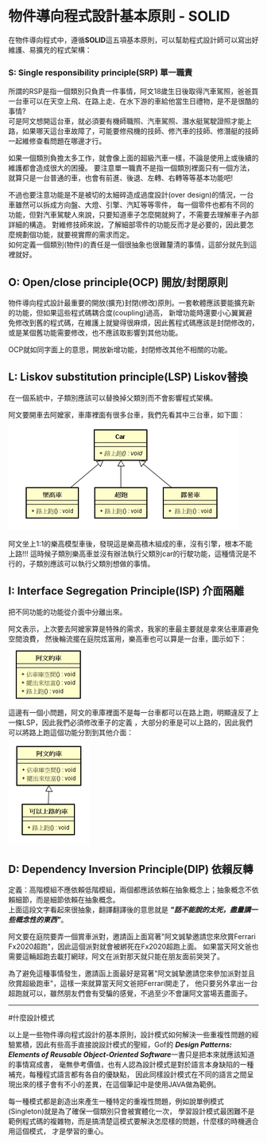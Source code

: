# 物件導向程式設計基本原則 - SOLID

在物件導向程式中，遵循**SOLID**這五項基本原則，可以幫助程式設計師可以寫出好維護、易擴充的程式架構：
  
### S: Single responsibility principle(SRP) 單一職責  
所謂的RSP是指一個類別只負責一件事情，阿文18歲生日後取得汽車駕照，爸爸買一台車可以在天空上飛、在路上走、在水下游的車給他當生日禮物，是不是很酷的事情?  
可是阿文想開這台車，就必須要有機師職照、汽車駕照、潛水艇駕駛證照才能上路，如果哪天這台車故障了，可能要修飛機的技師、修汽車的技師、修潛艇的技師一起維修查看問題在哪邊才行。  

如果一個類別負擔太多工作，就會像上面的超級汽車一樣，不論是使用上或後續的維護都會造成很大的困擾。
要注意單一職責不是指一個類別裡面只有一個方法，就算只是一台普通的車，也會有前進、後退、左轉、右轉等等基本功能吧!  

不過也要注意功能是不是被切的太細碎造成過度設計(over design)的情況，一台車雖然可以拆成方向盤、大燈、引擎、汽缸等等零件，
每一個零件也都有不同的功能，但對汽車駕駛人來說，只要知道車子怎麼開就夠了，不需要去理解車子內部詳細的構造。
對維修技師來說，了解細部零件的功能反而才是必要的，因此要怎麼規劃個功能，就要視實際的需求而定。  
如何定義一個類別(物件)的責任是一個很抽象也很難釐清的事情，這部分就先到這裡就好。
 
## O: Open/close principle(OCP)  開放/封閉原則 
物件導向程式設計最重要的開放(擴充)封閉(修改)原則。一套軟體應該要能擴充新的功能，但如果這些程式碼耦合度(coupling)過高，
新增功能時還要小心翼翼避免修改到舊的程式碼，在維護上就變得很麻煩，因此舊程式碼應該是封閉修改的，
或是某個舊功能需要修改，也不應該取影響到其他功能。   

OCP就如同字面上的意思，開放新增功能，封閉修改其他不相關的功能。

## L: Liskov substitution principle(LSP)   Liskov替換  
在一個系統中，子類別應該可以替換掉父類別而不會影響程式架構。  

阿文要開車去阿嬤家，車庫裡面有很多台車，我們先看其中三台車，如下圖：    
![car](image/car.png)  

阿文坐上1:1的樂高模型車後，發現這是樂高積木組成的車，沒有引擎，根本不能上路!!!
這時候子類別樂高車並沒有辦法執行父類別car的行駛功能，這種情況是不行的，子類別應該可以執行父類別想做的事情。  


## I: Interface Segregation Principle(ISP) 介面隔離
把不同功能的功能從介面中分離出來。 

阿文表示，上次要去阿嬤家算是特殊的需求，我家的車最主要就是拿來佔車庫避免空間浪費，
然後輪流擺在庭院炫富用，樂高車也可以算是一台車，圖示如下：    
![car](image/car2.png)  
這邊有一個小問題，阿文的車庫裡面不是每一台車都可以在路上跑，明顯違反了上一條LSP，因此我們必須修改車子的定義
，大部分的車是可以上路的，因此我們可以將路上跑這個功能分割到其他介面：    
![car](image/car3.png)


## D: Dependency Inversion Principle(DIP) 依賴反轉
定義：高階模組不應依賴低階模組，兩個都應該依賴在抽象概念上；抽象概念不依賴細節，而是細節依賴在抽象概念。  
上面這段文字看起來很抽象，翻譯翻譯後的意思就是 ***"話不能說的太死，盡量講一些概念性的東西"***。  
  
阿文要在庭院要弄一個賞車派對，邀請函上面寫著"阿文誠摯邀請您來欣賞Ferrari Fx2020超跑"，因此這個派對就會被綁死在Fx2020超跑上面。
如果當天阿文爸也需要這輛超跑去載打網球，阿文在派對那天就只能在朋友面前哭哭了。  
  
為了避免這種事情發生，邀請函上面最好是寫著"阿文誠摯邀請您來參加派對並且欣賞超級跑車"，這樣一來就算當天阿文爸把Ferrari開走了，
他只要另外拿出一台超跑就可以，雖然朋友們會有受騙的感覺，不過至少不會讓阿文當場丟盡面子。

- - - 
#什麼設計模式

以上是一些物件導向程式設計的基本原則，設計模式如何解決一些重複性問題的經驗累積，因此有些高手直接說設計模式的聖經，Gof的
***Design Patterns: Elements of Reusable Object-Oriented Software***一書只是把本來就應該知道的事情寫成書，
毫無參考價值，也有人認為設計模式是對於語言本身缺陷的一種補充，每種程式語言都有各自的優缺點，
因此同樣設計模式在不同的語言之間呈現出來的樣子會有不小的差異，在這個筆記中是使用JAVA做為範例。
  
每一種模式都是創造出來產生一種特定的重複性問題，例如說單例模式(Singleton)就是為了確保一個類別只會被實體化一次，
學習設計模式最困難不是範例程式碼的複雜物，而是搞清楚這模式要解決怎麼樣的問題，什麼樣的時機適合用這個模式，
才是學習的重心。

 
